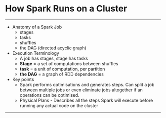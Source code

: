 # How Spark Runs on a Cluster
---

- Anatomy of a Spark Job
  - stages
  - tasks
  - shuffles
  - the DAG (directed acyclic graph)
- Execution Terminology
  - A job has stages, stage has tasks
  - **Stage** = a set of computations between shuffles
  - **task** = a unit of computation, per partition
  - **the DAG** = a graph of RDD dependencies
- Key points
  - Spark performs optimisations and generates steps. Can split a job between multiple jobs or even eliminate jobs altogether if an operations can be optimised.
  - Physical Plans - Describes all the steps Spark will execute before running any actual code on the cluster

---

[//]: # (TODO - use spark cluster in project)